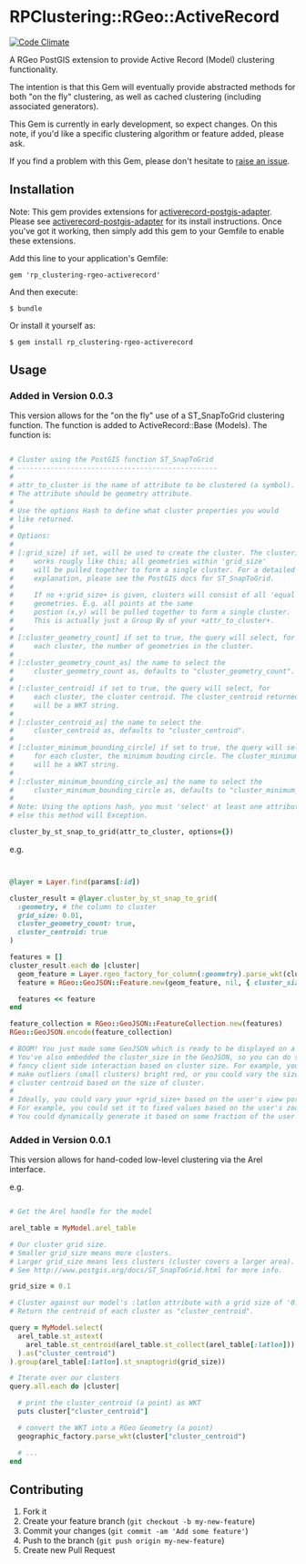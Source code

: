 # RPClustering::RGeo::ActiveRecord

[![Code Climate](https://codeclimate.com/github/robertpyke/rp_clustering-rgeo-activerecord.png)](https://codeclimate.com/github/robertpyke/rp_clustering-rgeo-activerecord)

A RGeo PostGIS extension to provide Active Record (Model) clustering functionality.

The intention is that this Gem will eventually provide abstracted methods for
both "on the fly" clustering, as well as cached clustering (including associated generators).

This Gem is currently in early development, so expect changes. On this note, if you'd like a specific clustering
algorithm or feature added, please ask.

If you find a problem with this Gem, please don't hesitate to [raise an issue](https://github.com/robertpyke/rp_clustering-rgeo-activerecord/issues).

## Installation

Note: This gem provides extensions for [activerecord-postgis-adapter](https://github.com/dazuma/activerecord-postgis-adapter).
Please see [activerecord-postgis-adapter](https://github.com/dazuma/activerecord-postgis-adapter)
for its install instructions. Once you've got
it working, then simply add this gem to your Gemfile to enable these extensions.

Add this line to your application's Gemfile:

    gem 'rp_clustering-rgeo-activerecord'

And then execute:

    $ bundle

Or install it yourself as:

    $ gem install rp_clustering-rgeo-activerecord


## Usage

### Added in Version 0.0.3

This version allows for the "on the fly" use of a ST_SnapToGrid clustering function.
The function is added to ActiveRecord::Base (Models). The function is:

```ruby

# Cluster using the PostGIS function ST_SnapToGrid
# -------------------------------------------------
#
# attr_to_cluster is the name of attribute to be clustered (a symbol).
# The attribute should be geometry attribute.
#
# Use the options Hash to define what cluster properties you would
# like returned.
#
# Options:
#
# [:grid_size] if set, will be used to create the cluster. The clustering
#     works rougly like this; all geometries within 'grid_size'
#     will be pulled together to form a single cluster. For a detailed
#     explanation, please see the PostGIS docs for ST_SnapToGrid.
#
#     If no +:grid_size+ is given, clusters will consist of all 'equal'
#     geometries. E.g. all points at the same 
#     postion (x,y) will be pulled together to form a single cluster.
#     This is actually just a Group By of your +attr_to_cluster+.
#
# [:cluster_geometry_count] if set to true, the query will select, for
#     each cluster, the number of geometries in the cluster.
#
# [:cluster_geometry_count_as] the name to select the
#     cluster_geometry_count as, defaults to "cluster_geometry_count".
#
# [:cluster_centroid] if set to true, the query will select, for
#     each cluster, the cluster centroid. The cluster_centroid returned
#     will be a WKT string.
#
# [:cluster_centroid_as] the name to select the 
#     cluster_centroid as, defaults to "cluster_centroid".
#
# [:cluster_minimum_bounding_circle] if set to true, the query will select,
#     for each cluster, the minimum bouding circle. The cluster_minimum_bounding_circle
#     will be a WKT string.
#
# [:cluster_minimum_bounding_circle_as] the name to select the
#     cluster_minimum_bounding_circle as, defaults to "cluster_minimum_bounding_circle"
#
# Note: Using the options hash, you must 'select' at least one attribute,
# else this method will Exception.

cluster_by_st_snap_to_grid(attr_to_cluster, options={})

```

e.g.

```ruby


@layer = Layer.find(params[:id])

cluster_result = @layer.cluster_by_st_snap_to_grid(
  :geometry, # the column to cluster
  grid_size: 0.01,
  cluster_geometry_count: true,
  cluster_centroid: true
)

features = []
cluster_result.each do |cluster|
  geom_feature = Layer.rgeo_factory_for_column(:geometry).parse_wkt(cluster.cluster_centroid)
  feature = RGeo::GeoJSON::Feature.new(geom_feature, nil, { cluster_size: cluster.cluster_geometry_count.to_i })

  features << feature
end

feature_collection = RGeo::GeoJSON::FeatureCollection.new(features)
RGeo::GeoJSON.encode(feature_collection)

# BOOM! You just made some GeoJSON which is ready to be displayed on a map.
# You've also embedded the cluster_size in the GeoJSON, so you can do some
# fancy client side interaction based on cluster size. For example, you could
# make outliers (small clusters) bright red, or you could vary the size of the
# cluster centroid based on the size of cluster.
#
# Ideally, you could vary your +grid_size+ based on the user's view port.
# For example, you could set it to fixed values based on the user's zoom level.
# You could dynamically generate it based on some fraction of the user's view port bbox.

```

### Added in Version 0.0.1

This version allows for hand-coded low-level clustering via the Arel interface.

e.g.

```ruby

# Get the Arel handle for the model

arel_table = MyModel.arel_table

# Our cluster grid size.
# Smaller grid_size means more clusters.
# Larger grid_size means less clusters (cluster covers a larger area).
# See http://www.postgis.org/docs/ST_SnapToGrid.html for more info.

grid_size = 0.1

# Cluster against our model's :latlon attribute with a grid size of '0.1'.
# Return the centroid of each cluster as "cluster_centroid".

query = MyModel.select(
  arel_table.st_astext(
    arel_table.st_centroid(arel_table.st_collect(arel_table[:latlon]))
  ).as("cluster_centroid")
).group(arel_table[:latlon].st_snaptogrid(grid_size))

# Iterate over our clusters
query.all.each do |cluster|

  # print the cluster_centroid (a point) as WKT
  puts cluster["cluster_centroid"]

  # convert the WKT into a RGeo Geometry (a point)
  geographic_factory.parse_wkt(cluster["cluster_centroid")

  # ...
end

```

## Contributing

1. Fork it
2. Create your feature branch (`git checkout -b my-new-feature`)
3. Commit your changes (`git commit -am 'Add some feature'`)
4. Push to the branch (`git push origin my-new-feature`)
5. Create new Pull Request
